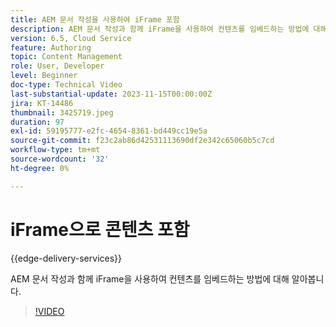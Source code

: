 ```yaml
---
title: AEM 문서 작성을 사용하여 iFrame 포함
description: AEM 문서 작성과 함께 iFrame을 사용하여 컨텐츠를 임베드하는 방법에 대해 알아봅니다.
version: 6.5, Cloud Service
feature: Authoring
topic: Content Management
role: User, Developer
level: Beginner
doc-type: Technical Video
last-substantial-update: 2023-11-15T00:00:00Z
jira: KT-14486
thumbnail: 3425719.jpeg
duration: 97
exl-id: 59195777-e2fc-4654-8361-bd449cc19e5a
source-git-commit: f23c2ab86d42531113690df2e342c65060b5c7cd
workflow-type: tm+mt
source-wordcount: '32'
ht-degree: 0%

---
```


# iFrame으로 콘텐츠 포함

{{edge-delivery-services}}

AEM 문서 작성과 함께 iFrame을 사용하여 컨텐츠를 임베드하는 방법에 대해 알아봅니다.

>[!VIDEO](https://video.tv.adobe.com/v/3425719/?learn=on)
